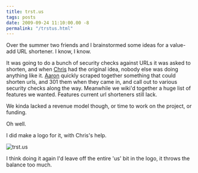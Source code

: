 ```yaml
---
title: trst.us
tags: posts
date: 2009-09-24 11:10:00.00 -8
permalink: "/trstus.html"
---
```

Over the summer two friends and I brainstormed some ideas for a value-add URL
shortener. I know, I know.

It was going to do a bunch of security checks against URLs it was asked to
shorten, and when [Chris](http://ensey.org/) had the original idea, nobody
else was doing anything like it. [Aaron](http://outerbody.com) quickly scraped
together something that could shorten urls, and 301 them when they came in,
and call out to various security checks along the way. Meanwhile we wiki'd
together a huge list of features we wanted. Features current url shorteners
still lack.

We kinda lacked a revenue model though, or time to work on the project, or
funding.

Oh well.

I did make a logo for it, with Chris's help.

![trst.us](/images/trst-logo.gif)

I think doing it again I'd leave off the entire 'us' bit in the logo, it
throws the balance too much.

